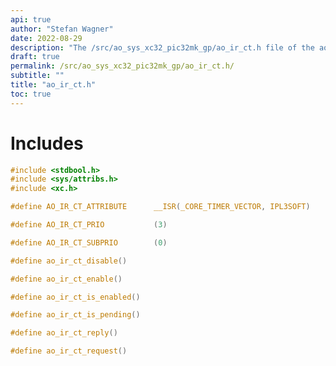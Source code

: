 ```yaml
---
api: true
author: "Stefan Wagner"
date: 2022-08-29
description: "The /src/ao_sys_xc32_pic32mk_gp/ao_ir_ct.h file of the ao real-time operating system."
draft: true
permalink: /src/ao_sys_xc32_pic32mk_gp/ao_ir_ct.h/ 
subtitle: ""
title: "ao_ir_ct.h"
toc: true
---
```


# Includes

```c
#include <stdbool.h>
#include <sys/attribs.h>
#include <xc.h>
```

```c
#define AO_IR_CT_ATTRIBUTE      __ISR(_CORE_TIMER_VECTOR, IPL3SOFT)
```

```c
#define AO_IR_CT_PRIO           (3)
```

```c
#define AO_IR_CT_SUBPRIO        (0)
```

```c
#define ao_ir_ct_disable()
```

```c
#define ao_ir_ct_enable()
```

```c
#define ao_ir_ct_is_enabled()
```

```c
#define ao_ir_ct_is_pending()
```

```c
#define ao_ir_ct_reply()
```

```c
#define ao_ir_ct_request()
```

